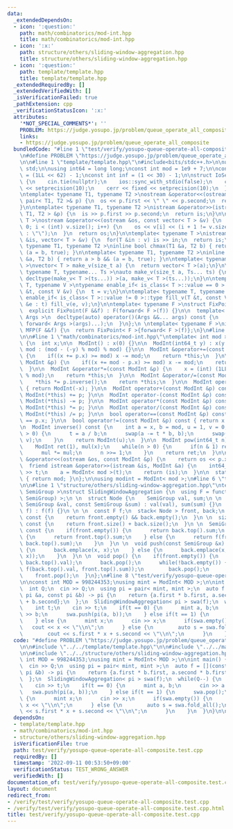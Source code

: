 ```yaml
---
data:
  _extendedDependsOn:
  - icon: ':question:'
    path: math/combinatorics/mod-int.hpp
    title: math/combinatorics/mod-int.hpp
  - icon: ':x:'
    path: structure/others/sliding-window-aggregation.hpp
    title: structure/others/sliding-window-aggregation.hpp
  - icon: ':question:'
    path: template/template.hpp
    title: template/template.hpp
  _extendedRequiredBy: []
  _extendedVerifiedWith: []
  _isVerificationFailed: true
  _pathExtension: cpp
  _verificationStatusIcon: ':x:'
  attributes:
    '*NOT_SPECIAL_COMMENTS*': ''
    PROBLEM: https://judge.yosupo.jp/problem/queue_operate_all_composite
    links:
    - https://judge.yosupo.jp/problem/queue_operate_all_composite
  bundledCode: "#line 1 \"test/verify/yosupo-queue-operate-all-composite.test.cpp\"\
    \n#define PROBLEM \"https://judge.yosupo.jp/problem/queue_operate_all_composite\"\
    \n\n#line 1 \"template/template.hpp\"\n#include<bits/stdc++.h>\n\nusing namespace\
    \ std;\n\nusing int64 = long long;\nconst int mod = 1e9 + 7;\n\nconst int64 infll\
    \ = (1LL << 62) - 1;\nconst int inf = (1 << 30) - 1;\n\nstruct IoSetup {\n  IoSetup()\
    \ {\n    cin.tie(nullptr);\n    ios::sync_with_stdio(false);\n    cout << fixed\
    \ << setprecision(10);\n    cerr << fixed << setprecision(10);\n  }\n} iosetup;\n\
    \ntemplate< typename T1, typename T2 >\nostream &operator<<(ostream &os, const\
    \ pair< T1, T2 >& p) {\n  os << p.first << \" \" << p.second;\n  return os;\n\
    }\n\ntemplate< typename T1, typename T2 >\nistream &operator>>(istream &is, pair<\
    \ T1, T2 > &p) {\n  is >> p.first >> p.second;\n  return is;\n}\n\ntemplate< typename\
    \ T >\nostream &operator<<(ostream &os, const vector< T > &v) {\n  for(int i =\
    \ 0; i < (int) v.size(); i++) {\n    os << v[i] << (i + 1 != v.size() ? \" \"\
    \ : \"\");\n  }\n  return os;\n}\n\ntemplate< typename T >\nistream &operator>>(istream\
    \ &is, vector< T > &v) {\n  for(T &in : v) is >> in;\n  return is;\n}\n\ntemplate<\
    \ typename T1, typename T2 >\ninline bool chmax(T1 &a, T2 b) { return a < b &&\
    \ (a = b, true); }\n\ntemplate< typename T1, typename T2 >\ninline bool chmin(T1\
    \ &a, T2 b) { return a > b && (a = b, true); }\n\ntemplate< typename T = int64\
    \ >\nvector< T > make_v(size_t a) {\n  return vector< T >(a);\n}\n\ntemplate<\
    \ typename T, typename... Ts >\nauto make_v(size_t a, Ts... ts) {\n  return vector<\
    \ decltype(make_v< T >(ts...)) >(a, make_v< T >(ts...));\n}\n\ntemplate< typename\
    \ T, typename V >\ntypename enable_if< is_class< T >::value == 0 >::type fill_v(T\
    \ &t, const V &v) {\n  t = v;\n}\n\ntemplate< typename T, typename V >\ntypename\
    \ enable_if< is_class< T >::value != 0 >::type fill_v(T &t, const V &v) {\n  for(auto\
    \ &e : t) fill_v(e, v);\n}\n\ntemplate< typename F >\nstruct FixPoint : F {\n\
    \  explicit FixPoint(F &&f) : F(forward< F >(f)) {}\n\n  template< typename...\
    \ Args >\n  decltype(auto) operator()(Args &&... args) const {\n    return F::operator()(*this,\
    \ forward< Args >(args)...);\n  }\n};\n \ntemplate< typename F >\ninline decltype(auto)\
    \ MFP(F &&f) {\n  return FixPoint< F >{forward< F >(f)};\n}\n#line 4 \"test/verify/yosupo-queue-operate-all-composite.test.cpp\"\
    \n\n#line 1 \"math/combinatorics/mod-int.hpp\"\ntemplate< int mod >\nstruct ModInt\
    \ {\n  int x;\n\n  ModInt() : x(0) {}\n\n  ModInt(int64_t y) : x(y >= 0 ? y %\
    \ mod : (mod - (-y) % mod) % mod) {}\n\n  ModInt &operator+=(const ModInt &p)\
    \ {\n    if((x += p.x) >= mod) x -= mod;\n    return *this;\n  }\n\n  ModInt &operator-=(const\
    \ ModInt &p) {\n    if((x += mod - p.x) >= mod) x -= mod;\n    return *this;\n\
    \  }\n\n  ModInt &operator*=(const ModInt &p) {\n    x = (int) (1LL * x * p.x\
    \ % mod);\n    return *this;\n  }\n\n  ModInt &operator/=(const ModInt &p) {\n\
    \    *this *= p.inverse();\n    return *this;\n  }\n\n  ModInt operator-() const\
    \ { return ModInt(-x); }\n\n  ModInt operator+(const ModInt &p) const { return\
    \ ModInt(*this) += p; }\n\n  ModInt operator-(const ModInt &p) const { return\
    \ ModInt(*this) -= p; }\n\n  ModInt operator*(const ModInt &p) const { return\
    \ ModInt(*this) *= p; }\n\n  ModInt operator/(const ModInt &p) const { return\
    \ ModInt(*this) /= p; }\n\n  bool operator==(const ModInt &p) const { return x\
    \ == p.x; }\n\n  bool operator!=(const ModInt &p) const { return x != p.x; }\n\
    \n  ModInt inverse() const {\n    int a = x, b = mod, u = 1, v = 0, t;\n    while(b\
    \ > 0) {\n      t = a / b;\n      swap(a -= t * b, b);\n      swap(u -= t * v,\
    \ v);\n    }\n    return ModInt(u);\n  }\n\n  ModInt pow(int64_t n) const {\n\
    \    ModInt ret(1), mul(x);\n    while(n > 0) {\n      if(n & 1) ret *= mul;\n\
    \      mul *= mul;\n      n >>= 1;\n    }\n    return ret;\n  }\n\n  friend ostream\
    \ &operator<<(ostream &os, const ModInt &p) {\n    return os << p.x;\n  }\n\n\
    \  friend istream &operator>>(istream &is, ModInt &a) {\n    int64_t t;\n    is\
    \ >> t;\n    a = ModInt< mod >(t);\n    return (is);\n  }\n\n  static int get_mod()\
    \ { return mod; }\n};\n\nusing modint = ModInt< mod >;\n#line 6 \"test/verify/yosupo-queue-operate-all-composite.test.cpp\"\
    \n\n#line 1 \"structure/others/sliding-window-aggregation.hpp\"\ntemplate< typename\
    \ SemiGroup >\nstruct SlidingWindowAggregation {\n  using F = function< SemiGroup(SemiGroup,\
    \ SemiGroup) >;\n \n  struct Node {\n    SemiGroup val, sum;\n \n    Node(const\
    \ SemiGroup &val, const SemiGroup &sum) : val(val), sum(sum) {}\n  };\n \n  SlidingWindowAggregation(F\
    \ f) : f(f) {}\n \n \n  const F f;\n  stack< Node > front, back;\n \n  bool empty()\
    \ const {\n    return front.empty() && back.empty();\n  }\n \n  size_t size()\
    \ const {\n    return front.size() + back.size();\n  }\n \n  SemiGroup fold_all()\
    \ const {\n    if(front.empty()) {\n      return back.top().sum;\n    } else if(back.empty())\
    \ {\n      return front.top().sum;\n    } else {\n      return f(front.top().sum,\
    \ back.top().sum);\n    }\n  }\n \n  void push(const SemiGroup &x) {\n    if(back.empty())\
    \ {\n      back.emplace(x, x);\n    } else {\n      back.emplace(x, f(back.top().sum,\
    \ x));\n    }\n  }\n \n  void pop() {\n    if(front.empty()) {\n      front.emplace(back.top().val,\
    \ back.top().val);\n      back.pop();\n      while(!back.empty()) {\n        front.emplace(back.top().val,\
    \ f(back.top().val, front.top().sum));\n        back.pop();\n      }\n    }\n\
    \    front.pop();\n  }\n};\n#line 8 \"test/verify/yosupo-queue-operate-all-composite.test.cpp\"\
    \n\nconst int MOD = 998244353;\nusing mint = ModInt< MOD >;\n\nint main() {\n\
    \  int Q;\n  cin >> Q;\n  using pi = pair< mint, mint >;\n  auto f = [](const\
    \ pi &a, const pi &b) -> pi {\n    return {a.first * b.first, a.second * b.first\
    \ + b.second};\n  };\n  SlidingWindowAggregation< pi > swa(f);\n  while(Q--) {\n\
    \    int t;\n    cin >> t;\n    if(t == 0) {\n      mint a, b;\n      cin >> a\
    \ >> b;\n      swa.push(pi(a, b));\n    } else if(t == 1) {\n      swa.pop();\n\
    \    } else {\n      mint x;\n      cin >> x;\n      if(swa.empty()) {\n     \
    \   cout << x << \"\\n\";\n      } else {\n        auto s = swa.fold_all();\n\
    \        cout << s.first * x + s.second << \"\\n\";\n      }\n    }\n  }\n}\n\n"
  code: "#define PROBLEM \"https://judge.yosupo.jp/problem/queue_operate_all_composite\"\
    \n\n#include \"../../template/template.hpp\"\n\n#include \"../../math/combinatorics/mod-int.hpp\"\
    \n\n#include \"../../structure/others/sliding-window-aggregation.hpp\"\n\nconst\
    \ int MOD = 998244353;\nusing mint = ModInt< MOD >;\n\nint main() {\n  int Q;\n\
    \  cin >> Q;\n  using pi = pair< mint, mint >;\n  auto f = [](const pi &a, const\
    \ pi &b) -> pi {\n    return {a.first * b.first, a.second * b.first + b.second};\n\
    \  };\n  SlidingWindowAggregation< pi > swa(f);\n  while(Q--) {\n    int t;\n\
    \    cin >> t;\n    if(t == 0) {\n      mint a, b;\n      cin >> a >> b;\n   \
    \   swa.push(pi(a, b));\n    } else if(t == 1) {\n      swa.pop();\n    } else\
    \ {\n      mint x;\n      cin >> x;\n      if(swa.empty()) {\n        cout <<\
    \ x << \"\\n\";\n      } else {\n        auto s = swa.fold_all();\n        cout\
    \ << s.first * x + s.second << \"\\n\";\n      }\n    }\n  }\n}\n\n"
  dependsOn:
  - template/template.hpp
  - math/combinatorics/mod-int.hpp
  - structure/others/sliding-window-aggregation.hpp
  isVerificationFile: true
  path: test/verify/yosupo-queue-operate-all-composite.test.cpp
  requiredBy: []
  timestamp: '2022-09-11 00:53:50+09:00'
  verificationStatus: TEST_WRONG_ANSWER
  verifiedWith: []
documentation_of: test/verify/yosupo-queue-operate-all-composite.test.cpp
layout: document
redirect_from:
- /verify/test/verify/yosupo-queue-operate-all-composite.test.cpp
- /verify/test/verify/yosupo-queue-operate-all-composite.test.cpp.html
title: test/verify/yosupo-queue-operate-all-composite.test.cpp
---
```

